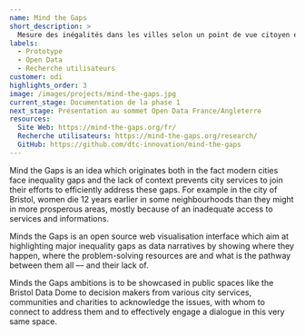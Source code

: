 ```yaml
---
name: Mind the Gaps
short_description: >
  Mesure des inégalités dans les villes selon un point de vue citoyen et inclusif.
labels:
  - Prototype
  - Open Data
  - Recherche utilisateurs
customer: odi
highlights_order: 3
image: /images/projects/mind-the-gaps.jpg
current_stage: Documentation de la phase 1
next_stage: Présentation au sommet Open Data France/Angleterre
resources:
  Site Web: https://mind-the-gaps.org/fr/
  Recherche utilisateurs: https://mind-the-gaps.org/research/
  GitHub: https://github.com/dtc-innovation/mind-the-gaps
---
```


Mind the Gaps is an idea which originates both in the fact modern cities face inequality
gaps and the lack of context prevents city services to join their efforts to efficiently
address these gaps. For example in the city of Bristol, women die 12 years earlier in some
neighbourhoods than they might in more prosperous areas, mostly because of an inadequate access
to services and informations.

Minds the Gaps is an open source web visualisation interface which aim at highlighting
major inequality gaps as data narratives by showing where they happen, where the problem-solving
resources are and what is the pathway between them all — and their lack of.

Minds the Gaps ambitions is to be showcased in public spaces like the Bristol Data Dome to
decision makers from various city services, communities and charities to acknowledge the
issues, with whom to connect to address them and to effectively engage a dialogue in this
very same space.
